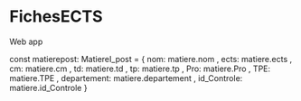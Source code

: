 # FichesECTS
Web app



const matierepost: MatiereI_post = {
        nom: matiere.nom ,
        ects: matiere.ects ,
        cm: matiere.cm ,
        td: matiere.td ,
        tp: matiere.tp ,
        Pro: matiere.Pro ,
        TPE: matiere.TPE ,
        departement: matiere.departement ,
        id_Controle: matiere.id_Controle
      }